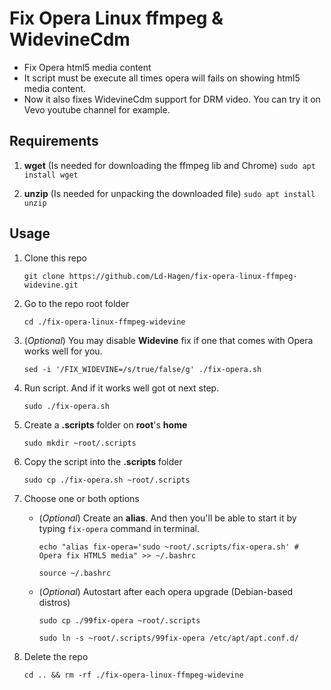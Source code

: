 # Fix Opera Linux ffmpeg & WidevineCdm

* Fix Opera html5 media content
* It script must be execute all times opera will fails on showing html5 media content.
* Now it also fixes WidevineCdm support for DRM video. You can try it on Vevo youtube channel for example.

## Requirements

1. **wget** (Is needed for downloading the ffmpeg lib and Chrome)
    ```sudo apt install wget```

2. **unzip** (Is needed for unpacking the downloaded file)
    ```sudo apt install unzip```

## Usage

1. Clone this repo

    ```git clone https://github.com/Ld-Hagen/fix-opera-linux-ffmpeg-widevine.git```
    
2. Go to the repo root folder

    ```cd ./fix-opera-linux-ffmpeg-widevine```

3. (*Optional*) You may disable **Widevine** fix if one that comes with Opera works well for you.

    ```sed -i '/FIX_WIDEVINE=/s/true/false/g' ./fix-opera.sh```

4. Run script. And if it works well got ot next step.
    
    ```sudo ./fix-opera.sh```

5. Create a **.scripts** folder on **root**'s **home**
    
    ```sudo mkdir ~root/.scripts```

6. Copy the script into the **.scripts** folder
    
    ```sudo cp ./fix-opera.sh ~root/.scripts```

7. Choose one or both options
    * (*Optional*) Create an **alias**. And then you'll be able to start it by typing ```fix-opera``` command in terminal.
    
        ```echo "alias fix-opera='sudo ~root/.scripts/fix-opera.sh' # Opera fix HTML5 media" >> ~/.bashrc```

        ```source ~/.bashrc```

    * (*Optional*) Autostart after each opera upgrade (Debian-based distros)
        
        ```sudo cp ./99fix-opera ~root/.scripts```
        
        ```sudo ln -s ~root/.scripts/99fix-opera /etc/apt/apt.conf.d/```

8. Delete the repo
    
    ```cd .. && rm -rf ./fix-opera-linux-ffmpeg-widevine```
